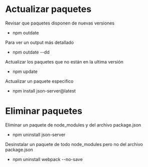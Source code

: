 # Actualizar paquetes

Revisar que paquetes disponen de nuevas versiones
- npm outdate

Para ver un output más detallado
- npm outdate --dd

Actualizar los paquetes que no están en la ultima versión
- npm update

Actualizar un paquete especifico
- npm install json-server@latest

# Eliminar paquetes

Eliminar un paquete de node_modules y del archivo package.json
- npm uninstall json-server

Desinstalar un paquete de todo node_modules pero no del archivo package.json
- npm uninstall webpack --no-save
